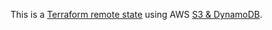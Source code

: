 This is a [Terraform remote state](https://www.terraform.io/docs/language/settings/backends/index.html) using AWS [S3 & DynamoDB](https://www.terraform.io/docs/language/settings/backends/s3.html).
